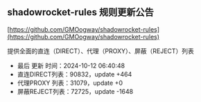 ## shadowrocket-rules 规则更新公告

[https://github.com/GMOogway/shadowrocket-rules](https://github.com/GMOogway/shadowrocket-rules)

提供全面的直连（DIRECT）、代理（PROXY）、屏蔽（REJECT）列表
- 最后 更新 时间：2024-10-12 06:40:48
- 直连DIRECT列表：90832，update +464
- 代理PROXY 列表：31079，update +0
- 屏蔽REJECT列表：72725，update -1648